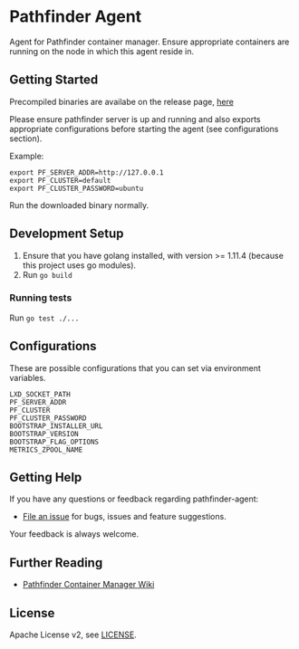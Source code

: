 # Pathfinder Agent

Agent for Pathfinder container manager. Ensure appropriate containers are running on the node in which this agent reside in.

## Getting Started

Precompiled binaries are availabe on the release page, [here][pathfinder-agent-releases]

Please ensure pathfinder server is up and running and also exports appropriate configurations before starting the agent (see configurations section).

Example:
```
export PF_SERVER_ADDR=http://127.0.0.1
export PF_CLUSTER=default
export PF_CLUSTER_PASSWORD=ubuntu
```

Run the downloaded binary normally.

## Development Setup

1. Ensure that you have golang installed, with version >= 1.11.4 (because this project uses go modules).
2. Run `go build`

### Running tests

Run `go test ./...`

## Configurations

These are possible configurations that you can set via environment variables.

```
LXD_SOCKET_PATH
PF_SERVER_ADDR
PF_CLUSTER
PF_CLUSTER_PASSWORD
BOOTSTRAP_INSTALLER_URL
BOOTSTRAP_VERSION
BOOTSTRAP_FLAG_OPTIONS
METRICS_ZPOOL_NAME
```

## Getting Help

If you have any questions or feedback regarding pathfinder-agent:

- [File an issue](https://github.com/pathfinder-cm/pathfinder-agent/issues/new) for bugs, issues and feature suggestions.

Your feedback is always welcome.

## Further Reading

- [Pathfinder Container Manager Wiki][pathfinder-cm-wiki]

[pathfinder-cm-wiki]: https://github.com/pathfinder-cm/wiki
[pathfinder-agent-releases]: https://github.com/pathfinder-cm/pathfinder-agent/releases

## License

Apache License v2, see [LICENSE](LICENSE).
